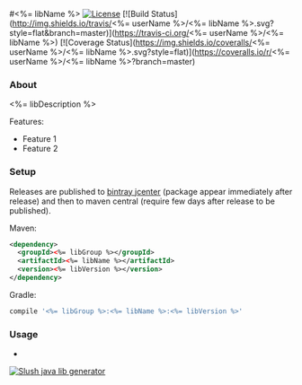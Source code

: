 #<%= libName %>
[![License](http://img.shields.io/badge/license-MIT-blue.svg?style=flat)](http://www.opensource.org/licenses/MIT)
[![Build Status](http://img.shields.io/travis/<%= userName %>/<%= libName %>.svg?style=flat&branch=master)](https://travis-ci.org/<%= userName %>/<%= libName %>)
[![Coverage Status](https://img.shields.io/coveralls/<%= userName %>/<%= libName %>.svg?style=flat)](https://coveralls.io/r/<%= userName %>/<%= libName %>?branch=master)

### About

<%= libDescription %>

Features:
* Feature 1
* Feature 2

### Setup

Releases are published to [bintray jcenter](https://bintray.com/bintray/jcenter) (package appear immediately after release) 
and then to maven central (require few days after release to be published). 

<!---
[![Download](https://api.bintray.com/packages/<%= bintrayUser %>/<%= libRepo %>/<%= libName %>/images/download.png) ](https://bintray.com/<%= bintrayUser %>/<%= libRepo %>/<%= libName %>/_latestVersion)
[![Maven Central](https://maven-badges.herokuapp.com/maven-central/<%= libGroup %>/<%= libName %>/badge.svg?style=flat)](https://maven-badges.herokuapp.com/maven-central/<%= libGroup %>/<%= libName %>)
-->

Maven:

```xml
<dependency>
  <groupId><%= libGroup %></groupId>
  <artifactId><%= libName %></artifactId>
  <version><%= libVersion %></version>
</dependency>
```

Gradle:

```groovy
compile '<%= libGroup %>:<%= libName %>:<%= libVersion %>'
```

### Usage

-
[![Slush java lib generator](http://img.shields.io/badge/Powered%20by-Slush%20java%20lib%20generator-orange.svg?style=flat-square)](https://github.com/xvik/slush-lib-java)